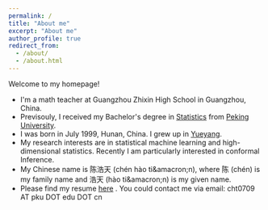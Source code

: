 ```yaml
---
permalink: /
title: "About me"
excerpt: "About me"
author_profile: true
redirect_from: 
  - /about/
  - /about.html
---
```


Welcome to my homepage!
* I'm a math teacher at Guangzhou Zhixin High School in Guangzhou, China.
* Previsouly, I received my Bachelor's degree in <a href="http://english.math.pku.edu.cn/">Statistics</a> from <a href="https://english.pku.edu.cn/">Peking University</a>.
* I was born in July 1999, Hunan, China. I grew up in [Yueyang](https://en.wikipedia.org/wiki/Yueyang).
* My research interests are in statistical machine learning and high-dimensional statistics. Recently I am particularly interested in conformal Inference.
* My Chinese name is 陈浩天 (ch&eacute;n h&agrave;o ti&amacron;n), where 陈 (ch&eacute;n) is my family name and 浩天 (h&agrave;o ti&amacron;n) is my given name. 
* Please find my resume [here](https://shuoyang2000.github.io/files/ShuoYang_CV.pdf) . You could contact me via email: cht0709 AT pku DOT edu DOT cn

